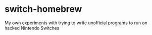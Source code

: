 # switch-homebrew
My own experiments with trying to write unofficial programs to run on hacked Nintendo Switches
